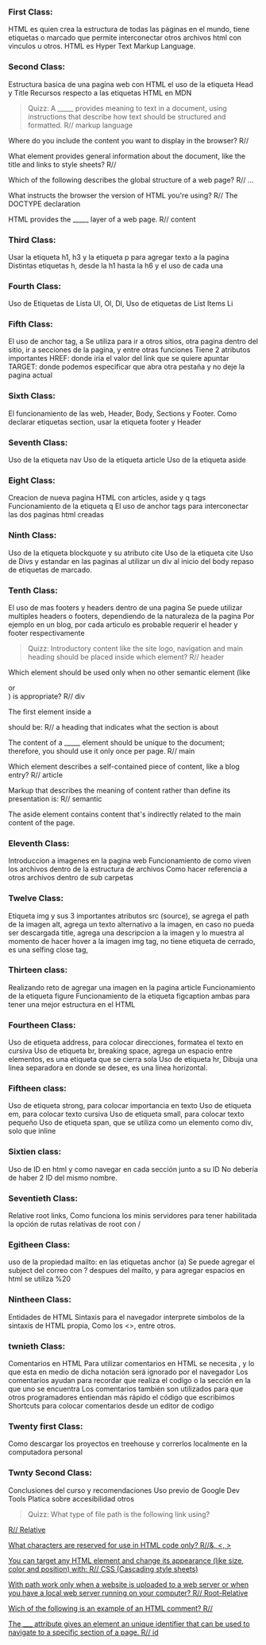 ### First Class:
HTML es quien crea la estructura de todas las páginas en el mundo, tiene etiquetas o marcado que permite interconectar otros archivos html con vinculos u otros.
HTML es Hyper Text Markup Language.

### Second Class:
Estructura basica de una pagina web con HTML
el uso de la etiqueta Head y Title
Recursos respecto a las etiquetas HTML en MDN 

> Quizz:
A _____ provides meaning to text in a document, using instructions that describe how text should be structured and formatted.
R// markup language

Where do you include the content you want to display in the browser?
R// <body>

What element provides general information about the document, like the title and links to style sheets?
R// <head>

Which of the following describes the global structure of a web page?
R// <html>
      <head>
        <title>...</title>
      </head>
      <body>...</body>
    </html>

What instructs the browser the version of HTML you're using?
R// The DOCTYPE declaration

HTML provides the _____ layer of a web page.
R// content

### Third Class:
Usar la etiqueta h1, h3 y la etiqueta p para agregar texto a la pagina
Distintas etiquetas h, desde la h1 hasta la h6 y el uso de cada una

### Fourth Class:
Uso de Etiquetas de Lista
Ul, Ol, Dl, 
Uso de etiquetas de List Items
Li

### Fifth Class:
El uso de anchor tag, a
Se utiliza para ir a otros sitios, otra pagina dentro del sitio, ir a secciones de la pagina, y entre otras funciones
Tiene 2 atributos importantes
HREF: donde iria el valor del link que se quiere apuntar
TARGET: donde podemos especificar que abra otra pestaña y no deje la pagina actual

### Sixth Class:
El funcionamiento de las web, Header, Body, Sections y Footer.
Como declarar etiquetas section, usar la etiqueta footer y Header

### Seventh Class: 
Uso de la etiqueta nav
Uso de la etiqueta article
Uso de la etiqueta aside

### Eight Class:
Creacion de nueva pagina HTML con articles, aside y q tags
Funcionamiento de la etiqueta q
El uso de anchor tags para interconectar las dos paginas html creadas

### Ninth Class:
Uso de la etiqueta blockquote y su atributo cite
Uso de la etiqueta cite
Uso de Divs y estandar en las paginas al utilizar un div al inicio del body
repaso de etiquetas de marcado.

### Tenth Class:
El uso de mas footers y headers dentro de una pagina
Se puede utilizar multiples headers o footers, dependiendo de la naturaleza de la pagina
Por ejemplo en un blog, por cada articulo es probable requerir el header y footer respectivamente

> Quizz:
Introductory content like the site logo, navigation and main heading should be placed inside which element?
R// header

Which element should be used only when no other semantic element (like <article> or <aside>) is appropriate?
R// div

The first element inside a <section> should be:
R// a heading that indicates what the section is about

The content of a _____ element should be unique to the document; therefore, you should use it only once per page.
R// main

Which element describes a self-contained piece of content, like a blog entry?
R// article

Markup that describes the meaning of content rather than define its presentation is:
R// semantic

The aside element contains content that's indirectly related to the main content of the page.

### Eleventh Class:
Introduccion a imagenes en la pagina web
Funcionamiento de como viven los archivos dentro de la estructura de archivos
Como hacer referencia a otros archivos dentro de sub carpetas

### Twelve Class:
Etiqueta img y sus 3 importantes atributos
src (source), se agrega el path de la imagen
alt, agrega un texto alternativo a la imagen, en caso no pueda ser descargada
title, agrega una descripcion a la imagen y lo muestra al momento de hacer hover a la imagen
img tag, no tiene etiqueta de cerrado, es una selfing close tag,

### Thirteen class:
Realizando reto de agregar una imagen en la pagina article
Funcionamiento de la etiqueta figure
Funcionamiento de la etiqueta figcaption
ambas para tener una mejor estructura en el HTML

### Fourtheen Class:
Uso de etiqueta address, para colocar direcciones, formatea el texto en cursiva
Uso de etiqueta br, breaking space, agrega un espacio entre elementos, es una etiqueta que se cierra sola
Uso de etiqueta hr, Dibuja una linea separadora en donde se desee, es una linea horizontal.

### Fiftheen class:
Uso de etiqueta strong, para colocar importancia en texto
Uso de etiqueta em, para colocar texto cursiva
Uso de etiqueta small, para colocar texto pequeño
Uso de etiqueta span, que se utiliza como un elemento como div, solo que inline

### Sixtien class:
Uso de ID en html y como navegar en cada sección junto a su ID
No debería de haber 2 ID del mismo nombre.

### Seventieth Class:
Relative root links, 
Como funciona los minis servidores para tener habilitada la opción de rutas relativas de root con /

### Egitheen Class:
uso de la propiedad mailto: en las etiquetas anchor (a)
Se puede agregar el subject del correo con ? despues del mailto, y para agregar espacios 
en html se utiliza %20

### Nintheen Class:
Entidades de HTML
Sintaxis para el navegador interprete simbolos de la sintaxis de HTML propia,
Como los <>, entre otros.

### twnieth Class:
Comentarios en HTML
Para utilizar comentarios en HTML se necesita <!-- -->, y lo que esta en medio de dicha notación será 
ignorado por el navegador
Los comentarios ayudan para recordar que realiza el codigo o la sección en la que uno se encuentra
Los comentarios también son utilizados para que otros programadores entiendan más rápido el código que escribimos
Shortcuts para colocar comentarios desde un editor de codigo

### Twenty first Class:
Como descargar los proyectos en treehouse y correrlos localmente en la computadora personal

### Twnty Second Class:
Conclusiones del curso y recomendaciones 
Uso previo de Google Dev Tools
Platica sobre accesibilidad
otros

> Quizz:
What type of file path is the following link using?
<a href="../pets/doggos.html">
R// Relative

What characters are reserved for use in HTML code only?
R//&, <, >

You can target any HTML element and change its appearance (like size, color and position) with:
R// CSS (Cascading style sheets)

With path work only when a website is uploaded to a web server or when you have a local web server running on your computer?
R// Root-Relative 

Wich of the following is an example of an HTML comment?
R// <!-- start of main content -->

The ___ attribute gives an element an unique identifier that can be used to navigate to a specific section of a page.
R// id



















